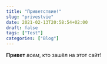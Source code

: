 ```yaml
---
title: "Приветствие!"
slug: "privestvie"
date: 2021-02-13T20:58:54+02:00
draft: false
tags: ["Test"]
categories: ["Blog"]
---
```


**Привет** _всем_, кто зашёл на этот сайт!  
